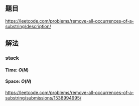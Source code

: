 ## 題目
https://leetcode.com/problems/remove-all-occurrences-of-a-substring/description/
## 解法
### stack
#### Time: $O(N)$
#### Space: $O(N)$
https://leetcode.com/problems/remove-all-occurrences-of-a-substring/submissions/1538994995/
